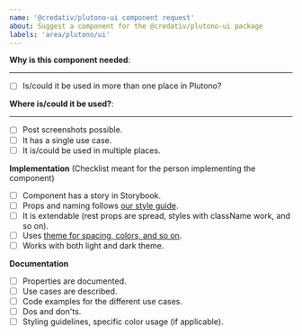 ```yaml
---
name: '@credativ/plutono-ui component request'
about: Suggest a component for the @credativ/plutono-ui package
labels: 'area/plutono/ui'
---
```


<!-- 
By using this template you will make it easier for us to make sure that documentation and implementation stays up to date for every component in @credativ/plutono-ui

Thank you!
-->

**Why is this component needed**:
<!-- Explain your use case -->
___
 - [ ] Is/could it be used in more than one place in Plutono?

**Where is/could it be used?**:

___
- [ ] Post screenshots possible.
- [ ] It has a single use case.
- [ ] It is/could be used in multiple places.

**Implementation** (Checklist meant for the person implementing the component)

- [ ] Component has a story in Storybook.
- [ ] Props and naming follows [our style guide](https://github.com/credativ/plutono/blob/master/contribute/style-guides/frontend.md).
- [ ] It is extendable (rest props are spread, styles with className work, and so on).
- [ ] Uses [theme for spacing, colors, and so on](https://github.com/credativ/plutono/blob/master/contribute/style-guides/themes.md).
- [ ] Works with both light and dark theme.

**Documentation**

- [ ] Properties are documented.
- [ ] Use cases are described.
- [ ] Code examples for the different use cases.
- [ ] Dos and don'ts.
- [ ] Styling guidelines, specific color usage (if applicable).

